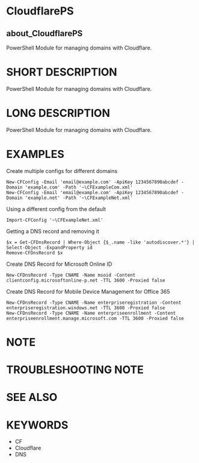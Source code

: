 ﻿# CloudflarePS
## about_CloudflarePS

PowerShell Module for managing domains with Cloudflare.           

# SHORT DESCRIPTION
PowerShell Module for managing domains with Cloudflare.

# LONG DESCRIPTION
PowerShell Module for managing domains with Cloudflare.

# EXAMPLES
Create multiple configs for different domains

```
New-CFConfig -Email 'email@example.com' -ApiKey 1234567890abcdef -Domain 'example.com' -Path '~\CFExampleCom.xml'
New-CFConfig -Email 'email@example.com' -ApiKey 1234567890abcdef -Domain 'example.net' -Path '~\CFExampleNet.xml'
```

Using a different config from the default

```
Import-CFConfig '~\CFExampleNet.xml'
```

Getting a DNS record and removing it

```
$x = Get-CFDnsRecord | Where-Object {$_.name -like 'autodiscover.*'} | Select-Object -ExpandProperty id
Remove-CFDnsRecord $x
```

Create DNS Record for Microsoft Online ID

```
New-CFDnsRecord -Type CNAME -Name msoid -Content clientconfig.microsoftonline-p.net -TTL 3600 -Proxied false
```

Create DNS Record for Mobile Device Management for Office 365

```
New-CFDnsRecord -Type CNAME -Name enterpriseregistration -Content enterpriseregistration.windows.net -TTL 3600 -Proxied false
New-CFDnsRecord -Type CNAME -Name enterpriseenrollment -Content enterpriseenrollment.manage.microsoft.com -TTL 3600 -Proxied false
```

# NOTE


# TROUBLESHOOTING NOTE


# SEE ALSO


# KEYWORDS

- CF
- Cloudflare
- DNS
